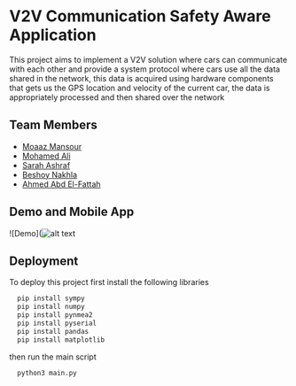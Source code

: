 
# V2V Communication Safety Aware Application

This project aims to implement a V2V solution where cars can communicate with each other and provide a system protocol where cars use all the data shared in the network, this data is acquired using hardware components that gets us the GPS location and velocity of the current car, the data is appropriately processed and then shared over the network


## Team Members

- [Moaaz Mansour](https://github.com/Mo3az99)
- [Mohamed Ali](https://github.com/Mhamed-ali)
- [Sarah Ashraf](https://github.com/sarahashraf200)
- [Beshoy Nakhla](https://github.com/notbesho)
- [Ahmed Abd El-Fattah](https://github.com/Fattaa7)

## Demo and Mobile App

![Demo](![alt text](https://github.com/Mo3az99/Graduation-Project-V2V/tree/main/Images/Cars.jpeg?raw=true)



## Deployment

To deploy this project first install the following libraries

```bash
  pip install sympy
  pip install numpy
  pip install pynmea2
  pip install pyserial
  pip install pandas
  pip install matplotlib
```
then run the main script
```bash
  python3 main.py
```
